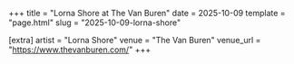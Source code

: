 +++
title = "Lorna Shore at The Van Buren"
date = 2025-10-09
template = "page.html"
slug = "2025-10-09-lorna-shore"

[extra]
artist = "Lorna Shore"
venue = "The Van Buren"
venue_url = "https://www.thevanburen.com/"
+++
